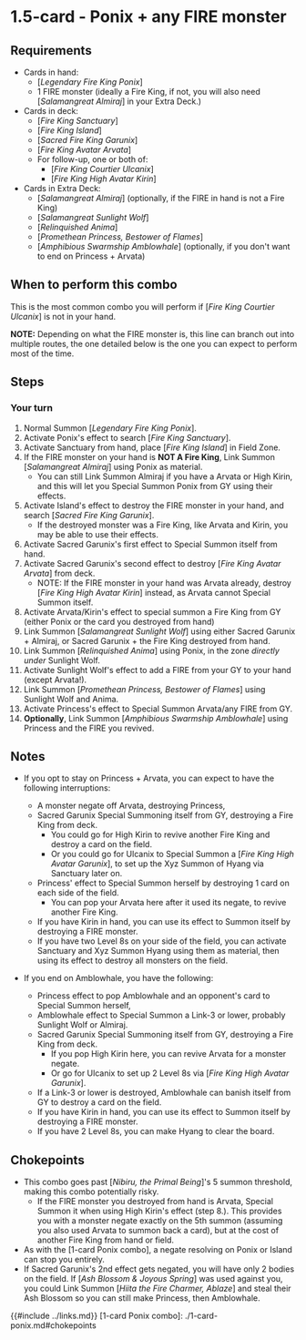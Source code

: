 # 1.5-card - Ponix + any FIRE monster

## Requirements
- Cards in hand:
  - [_Legendary Fire King Ponix_]
  - 1 FIRE monster (ideally a Fire King, if not, you will also need [_Salamangreat Almiraj_] in your Extra Deck.)
- Cards in deck:
  - [_Fire King Sanctuary_]
  - [_Fire King Island_]
  - [_Sacred Fire King Garunix_]
  - [_Fire King Avatar Arvata_]
  - For follow-up, one or both of:
    - [_Fire King Courtier Ulcanix_]
    - [_Fire King High Avatar Kirin_]
- Cards in Extra Deck:
  - [_Salamangreat Almiraj_] (optionally, if the FIRE in hand is not a Fire King)
  - [_Salamangreat Sunlight Wolf_]
  - [_Relinquished Anima_]
  - [_Promethean Princess, Bestower of Flames_]
  - [_Amphibious Swarmship Amblowhale_] (optionally, if you don't want to end on Princess + Arvata)

## When to perform this combo
This is the most common combo you will perform if [_Fire King Courtier Ulcanix_] is not in your hand.

**NOTE:** Depending on what the FIRE monster is, this line can branch out into multiple routes,
the one detailed below is the one you can expect to perform most of the time.


## Steps
### Your turn
1. Normal Summon [_Legendary Fire King Ponix_].
2. Activate Ponix's effect to search [_Fire King Sanctuary_].
3. Activate Sanctuary from hand, place [_Fire King Island_] in Field Zone.
4. If the FIRE monster on your hand is **NOT A Fire King**, Link Summon [_Salamangreat Almiraj_] using Ponix as material.
    - You can still Link Summon Almiraj if you have a Arvata or High Kirin,
    and this will let you Special Summon Ponix from GY using their effects.
5. Activate Island's effect to destroy the FIRE monster in your hand, and search [_Sacred Fire King Garunix_].
    - If the destroyed monster was a Fire King, like Arvata and Kirin, you may be able to use their effects.
6. Activate Sacred Garunix's first effect to Special Summon itself from hand.
7. Activate Sacred Garunix's second effect to destroy [_Fire King Avatar Arvata_] from deck.
    - NOTE: If the FIRE monster in your hand was Arvata already, destroy [_Fire King High Avatar Kirin_] instead, as Arvata cannot Special Summon itself.
8. Activate Arvata/Kirin's effect to special summon a Fire King from GY (either Ponix or the card you destroyed from hand)
9. Link Summon [_Salamangreat Sunlight Wolf_] using either Sacred Garunix + Almiraj, or Sacred Garunix + the Fire King destroyed from hand.
10. Link Summon [_Relinquished Anima_] using Ponix, in the zone *directly under* Sunlight Wolf.
11. Activate Sunlight Wolf's effect to add a FIRE from your GY to your hand (except Arvata!).
12. Link Summon [_Promethean Princess, Bestower of Flames_] using Sunlight Wolf and Anima.
13. Activate Princess's effect to Special Summon Arvata/any FIRE from GY.
14. **Optionally**, Link Summon [_Amphibious Swarmship Amblowhale_] using Princess and the FIRE you revived.

## Notes
- If you opt to stay on Princess + Arvata, you can expect to have the following interruptions:
  - A monster negate off Arvata, destroying Princess,
  - Sacred Garunix Special Summoning itself from GY, destroying a Fire King from deck.
    - You could go for High Kirin to revive another Fire King and destroy a card on the field.
    - Or you could go for Ulcanix to Special Summon a [_Fire King High Avatar Garunix_], to set up the Xyz Summon of Hyang via Sanctuary later on.
  - Princess' effect to Special Summon herself by destroying 1 card on each side of the field.
    - You can pop your Arvata here after it used its negate, to revive another Fire King.
  - If you have Kirin in hand, you can use its effect to Summon itself by destroying a FIRE monster.
  - If you have two Level 8s on your side of the field, you can activate Sanctuary and Xyz Summon Hyang using them as material,
  then using its effect to destroy all monsters on the field.

- If you end on Amblowhale, you have the following:
  - Princess effect to pop Amblowhale and an opponent's card to Special Summon herself,
  - Amblowhale effect to Special Summon a Link-3 or lower, probably Sunlight Wolf or Almiraj.
  - Sacred Garunix Special Summoning itself from GY, destroying a Fire King from deck.
    - If you pop High Kirin here, you can revive Arvata for a monster negate.
    - Or go for Ulcanix to set up 2 Level 8s via [_Fire King High Avatar Garunix_].
  - If a Link-3 or lower is destroyed, Amblowhale can banish itself from GY to destroy a card on the field.
  - If you have Kirin in hand, you can use its effect to Summon itself by destroying a FIRE monster.
  - If you have 2 Level 8s, you can make Hyang to clear the board.

## Chokepoints
- This combo goes past [_Nibiru, the Primal Being_]'s 5 summon threshold, making this combo potentially risky.
  - If the FIRE monster you destroyed from hand is Arvata, Special Summon it when using High Kirin's effect (step 8.).
  This provides you with a monster negate exactly on the 5th summon (assuming you also used Arvata to summon back a card), but at the cost of another Fire King from hand or field.
- As with the [1-card Ponix combo], a negate resolving on Ponix or Island can stop you entirely.
- If Sacred Garunix's 2nd effect gets negated, you will have only 2 bodies on the field.
  If [_Ash Blossom & Joyous Spring_] was used against you, you could Link Summon [_Hiita the Fire Charmer, Ablaze_]
  and steal their Ash Blossom so you can still make Princess, then Amblowhale.

{{#include ../links.md}}
[1-card Ponix combo]: ./1-card-ponix.md#chokepoints
